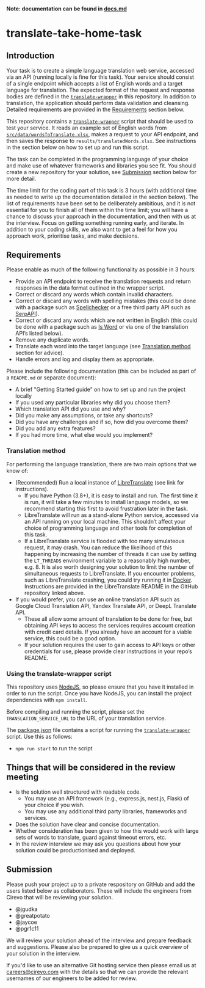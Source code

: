 #### Note: documentation can be found in [docs.md](docs.md)
# translate-take-home-task

## Introduction

Your task is to create a simple language translation web service, accessed via an API (running locally is fine for this task). Your service should consist of a single endpoint which accepts a list of English words and a target language for translation. The expected format of the request and response bodies are defined in the [`translate-wrapper`](src/translate-wrapper.ts) in this repository. In addition to translation, the application should perform data validation and cleansing. Detailed requirements are provided in the [Requirements](#requirements) section below.

This repository contains a [`translate-wrapper`](src/translate-wrapper.ts) script that should be used to test your service. It reads an example set of English words from [`src/data/wordsToTranslate.xlsx`](src/data/wordsToTranslate.xlsx), makes a request to your API endpoint, and then saves the response to `results/translatedWords.xlsx`. See instructions in the section below on how to set up and run this script.

The task can be completed in the programming language of your choice and make use of whatever frameworks and libraries you see fit. You should create a new repository for your solution, see [Submission](#submission) section below for more detail.

The time limit for the coding part of this task is 3 hours (with additional time as needed to write up the documentation detailed in the section below). The list of requirements have been set to be deliberately ambitious, and it is not essential for you to finish all of them within the time limit; you will have a chance to discuss your approach in the documentation, and then with us at the interview. Focus on getting something running early, and iterate. In addition to your coding skills, we also want to get a feel for how you approach work, prioritise tasks, and make decisions.

## Requirements

Please enable as much of the following functionality as possible in 3 hours:

- Provide an API endpoint to receive the translation requests and return responses in the data format outlined in the wrapper script.
- Correct or discard any words which contain invalid characters.
- Correct or discard any words with spelling mistakes (this could be done with a package such as [Spellchecker](https://www.npmjs.com/package/spellchecker) or a free third party API such as [SerpAPI](https://serpapi.com/spell-check)).
- Correct or discard any words which are not written in English (this could be done with a package such as [Is Word](https://www.npmjs.com/package/is-word) or via one of the translation API’s listed below).
- Remove any duplicate words.
- Translate each word into the target language (see [Translation method](#translation-method) section for advice).
- Handle errors and log and display them as appropriate.

Please include the following documentation (this can be included as part of a `README.md` or separate document):

- A brief "Getting Started guide" on how to set up and run the project locally
- If you used any particular libraries why did you choose them?
- Which translation API did you use and why?
- Did you make any assumptions, or take any shortcuts?
- Did you have any challenges and if so, how did you overcome them?
- Did you add any extra features?
- If you had more time, what else would you implement?

### Translation method

For performing the language translation, there are two main options that we know of:

- (Recommended) Run a local instance of [LibreTranslate](https://github.com/LibreTranslate/LibreTranslate) (see link for instructions).
  - If you have Python (3.8+), it is easy to install and run. The first time it is run, it will take a few minutes to install language models, so we recommend starting this first to avoid frustration later in the task.
  - LibreTranslate will run as a stand-alone Python service, accessed via an API running on your local machine. This shouldn’t affect your choice of programming language and other tools for completion of this task.
  - If a LibreTranslate service is flooded with too many simulateous request, it may crash. You can reduce the likelihood of this happening by increasing the number of threads it can use by setting the `LT_THREADS` environment variable to a reasonably high number, e.g. 8. It is also worth designing your solution to limit the number of simultaneous requests to LibreTranslate. If you encounter problems, such as LibreTranslate crashing, you could try running it in [Docker](https://www.docker.com/). Instructions are provided in the LibreTranslate README in the GitHub repository linked above.
- If you would prefer, you can use an online translation API such as Google Cloud Translation API, Yandex Translate API, or DeepL Translate API.
  - These all allow some amount of translation to be done for free, but obtaining API keys to access the services requires account creation with credit card details. If you already have an account for a viable service, this could be a good option.
  - If your solution requires the user to gain access to API keys or other credentials for use, please provide clear instructions in your repo’s README.

### Using the translate-wrapper script

This repository uses [NodeJS](https://nodejs.org/en), so please ensure that you have it installed in order to run the script. Once you have NodeJS, you can install the project dependencies with `npm install`.

Before compiling and running the script, please set the `TRANSLATION_SERVICE_URL` to the URL of your translation service.

The [package.json](package.json) file contains a script for running the [`translate-wrapper`](src/translate-wrapper.ts) script. Use this as follows:

- `npm run start` to run the script

## Things that will be considered in the review meeting

- Is the solution well structured with readable code.
  - You may use an API framework (e.g., express.js, nest.js, Flask) of your choice if you wish.
  - You may use any additional third party libraries, frameworks and services.
- Does the solution have clear and concise documentation.
- Whether consideration has been given to how this would work with large sets of words to translate, guard against timeout errors, etc.
- In the review interview we may ask you questions about how your solution could be productionised and deployed.

## Submission

Please push your project up to a private respository on GitHub and add the users listed below as collaborators. These will include the engineers from Cirevo that will be reviewing your solution.

- @jgudka
- @greatpotato
- @jaycoe
- @pgr1c11

We will review your solution ahead of the interview and prepare feedback and suggestions. Please also be prepared to give us a quick overview of your solution in the interview.

If you'd like to use an alternative Git hosting service then please email us at careers@cirevo.com with the details so that we can provide the relevant usernames of our engineers to be added for review.
